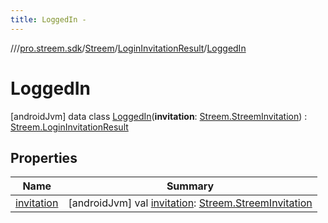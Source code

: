 ```yaml
---
title: LoggedIn -
---
```

//[<root>](../../../../../index.md)/[pro.streem.sdk](../../../index.md)/[Streem](../../index.md)/[LoginInvitationResult](../index.md)/[LoggedIn](index.md)



# LoggedIn  
 [androidJvm] data class [LoggedIn](index.md)(**invitation**: [Streem.StreemInvitation](../../-streem-invitation/index.md)) : [Streem.LoginInvitationResult](../index.md)   


## Properties  
  
|  Name |  Summary | 
|---|---|
| <a name="pro.streem.sdk/Streem.LoginInvitationResult.LoggedIn/invitation/#/PointingToDeclaration/"></a>[invitation](invitation.md)| <a name="pro.streem.sdk/Streem.LoginInvitationResult.LoggedIn/invitation/#/PointingToDeclaration/"></a> [androidJvm] val [invitation](invitation.md): [Streem.StreemInvitation](../../-streem-invitation/index.md)   <br>|

